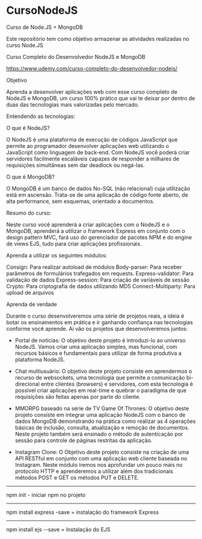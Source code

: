 # CursoNodeJS
Curso de Node.JS + MongoDB

Este repositório tem como objetivo armazenar as atividades realizadas no curso Node.JS

Curso Completo do Desenvolvedor NodeJS e MongoDB

https://www.udemy.com/curso-completo-do-desenvolvedor-nodejs/

Objetivo

Aprenda a desenvolver aplicações web com esse curso completo de NodeJS e MongoDB, um curso 100% prático que vai te deixar por dentro de duas das tecnologias mais valorizadas pelo mercado.

Entendendo as tecnologias:

O que é NodeJS?

O NodeJS é uma plataforma de execução de códigos JavaScript que permite ao programador desenvolver aplicações web utilizando o JavaScript como linguagem de back-end. Com NodeJS você poderá criar servidores facilmente escaláveis capazes de responder a milhares de requisições simultâneas sem dar deadlock ou negá-las.

O que é MongoDB?

O MongoDB é um banco de dados No-SQL (não relacional) cuja utilização está em ascensão. Trata-se de uma aplicação de código fonte aberto, de alta performance, sem esquemas, orientado a documentos.

Resumo do curso:

Neste curso você aprenderá a criar aplicações com o NodeJS e o MongoDB, aprenderá a utilizar o framework Express em conjunto com o design pattern MVC, fará uso do gerenciador de pacotes NPM e do engine de views EJS, tudo para criar aplicações profissionais. 

Aprenda a utilizar os seguintes módulos:

Consign: Para realizar autoload de módulos
Body-parser: Para receber parâmetros de formulários trafegados em requests.
Express-validator: Para validação de dados
Express-session: Para criação de variáveis de sessão
Crypto: Para criptografia de dados utilizando MD5
Connect-Multiparty: Para upload de arquivos


Aprenda de verdade

Durante o curso desenvolveremos uma série de projetos reais, a ideia é botar os ensinamentos em prática e ir ganhando confiança nas tecnologias conforme você aprende. Aí vão os projetos que desenvolveremos juntos:

- Portal de notícias: O objetivo deste projeto é introduzi-lo ao universo NodeJS. Vamos criar uma aplicação simples, mas funcional, com recursos básicos e fundamentais para utilizar de forma produtiva a plataforma NodeJS.

- Chat multiusuário: O objetivo deste projeto consiste em aprendermos o recurso de websockets, uma tecnologia que permite a comunicação bi-direcional entre clientes (browsers) e servidores, com esta tecnologia é possível criar aplicações em real-time e quebrar o paradigma de que requisições são feitas apenas por parte do cliente.

- MMORPG baseado na série de TV Game Of Thrones: O objetivo deste projeto consiste em integrar uma aplicação NodeJS com o banco de dados MongoDB demonstrando na prática como realizar as 4 operações básicas de inclusão, consulta, atualização e remoção de documentos. Neste projeto também será ensinado o método de autenticação por sessão para controle de páginas restritas da aplicação.

- Instagram Clone: O Objetivo deste projeto consiste na criação de uma API RESTful em conjunto com uma aplicação web cliente baseada no Instagram. Neste módulo iremos nos aprofundar um pouco mais no protocolo HTTP e aprenderemos a utilizar além dos tradicionais métodos POST e GET os métodos PUT e DELETE.

*******************
npm init - iniciar npm no projeto
*******************
npm install express -save = instalação do framework Express
*******************
npm install ejs --save = Instalação do EJS

